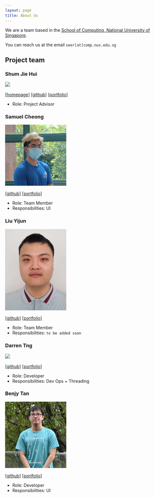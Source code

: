 ```yaml
---
layout: page
title: About Us
---
```


We are a team based in the [School of Computing, National University of Singapore](http://www.comp.nus.edu.sg).

You can reach us at the email `seer[at]comp.nus.edu.sg`

## Project team

### Shum Jie Hui

<img src="images/johndoe.png" width="200px">

[[homepage]()]
[[github](https://github.com/ShummyOwnzYou)]
[[portfolio](team/jiehui.md)]

* Role: Project Advisor

### Samuel Cheong

<img src="images/samuelcheongws.png" width="200px">

[[github](https://github.com/samuelcheongws/)]
[[portfolio](team/samuelcheonws.md)]

* Role: Team Member
* Responsibilities: UI

### Liu Yijun

<img src="images/l1uy1jun.png" width="200px">

[[github](https://github.com/L1uY1jun)]
[[portfolio](team/l1uy1jun.md)]

* Role: Team Member
* Responsibilities: `to be added soon`

### Darren Tng

<img src="images/johndoe.png" width="200px">

[[github](https://github.com/DarrenCsAcc)]
[[portfolio](team/)]

* Role: Developer
* Responsibilities: Dev Ops + Threading


### Benjy Tan

<img src="images/benjytan45678.png" width="200px">

[[github](https://github.com/benjytan45678)]
[[portfolio](team/benjytan45678.md)]

* Role: Developer
* Responsibilities: UI
